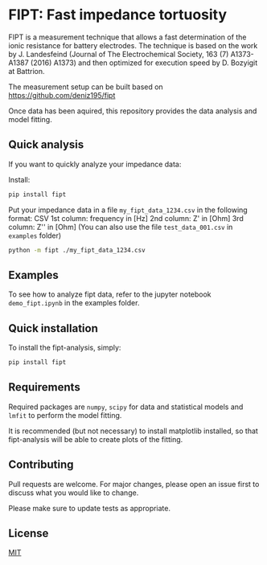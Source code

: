 # FIPT: Fast impedance tortuosity 

FIPT is a measurement technique that allows a fast determination of the ionic resistance for battery electrodes. The technique is based on the work by J. Landesfeind (Journal of The Electrochemical Society, 163 (7) A1373-A1387 (2016) A1373) and then optimized for execution speed by D. Bozyigit at Battrion.

The measurement setup can be built based on https://github.com/deniz195/fipt 

Once data has been aquired, this repository provides the data analysis and model fitting. 

## Quick analysis
If you want to quickly analyze your impedance data:

Install:
```bash
pip install fipt
```

Put your impedance data in a file `my_fipt_data_1234.csv` in the following format: 
CSV
1st column: frequency in [Hz]
2nd column: Z' in [Ohm]
3rd column: Z'' in [Ohm]
(You can also use the file `test_data_001.csv` in `examples` folder)

```bash
python -m fipt ./my_fipt_data_1234.csv
```

## Examples 
To see how to analyze fipt data, refer to the jupyter notebook `demo_fipt.ipynb` in the examples folder.

## Quick installation
To install the fipt-analysis, simply:

```bash
pip install fipt
```

## Requirements
Required packages are `numpy`, `scipy` for data and statistical models and `lmfit` to perform the model fitting.

It is recommended (but not necessary) to install matplotlib installed, so that fipt-analysis will be able to create plots of the fitting.

## Contributing
Pull requests are welcome. For major changes, please open an issue first to discuss what you would like to change.

Please make sure to update tests as appropriate.

## License
[MIT](https://choosealicense.com/licenses/mit/)
